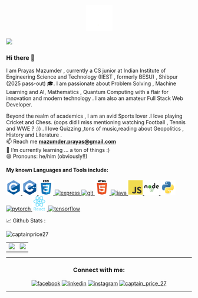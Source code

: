 <head><meta name="google-site-verification" content="EZ9xWb2gd0ec14D9JMq8W68uuj9LdB-44LWfqWSRv5E" /></head>
<body>


<div align="center">
  <img width="71" src="https://github.com/Kathryn-Jie/Kathryn-Jie/blob/main/wave.gif">  </div><br>
<img src="https://readme-typing-svg.herokuapp.com?font=Stick+No+Bills&size=35&duration=4000&color=F77900&lines=Hi+%2C+I'm+Prayas;Glad+to+see+you+here+!!">


### Hi there 👋

<!--
**captainprice27/captainprice27** is a ✨ _special_ ✨ repository because its `README.md` (this file) appears on your GitHub profile.

Here are some ideas to get you started:

- 🔭 I’m currently working on ...
- 🌱 I’m currently learning ...
- 👯 I’m looking to collaborate on ...
- 🤔 I’m looking for help with ...
- 💬 Ask me about ...
- 📫 How to reach me: ...
- 😄 Pronouns: ...
- ⚡ Fun fact: ...
-->

I am Prayas Mazumder , currently a CS junior at Indian Institute of Engineering Science and Technology (IIEST , formerly BESU) , Shibpur (2025 pass-out) 🎓.
I am passionate about Problem Solving , Machine Learning and AI, Mathematics , Quantum Computing with a flair for innovation and modern technology . I am also an amateur Full Stack Web Developer.


Beyond the realm of academics , I am an avid Sports lover .I love playing Cricket and Chess. (oops did I miss mentioning watching Football , Tennis and WWE ? :)) . I love Quizzing ,tons of music,reading about Geopolitics , History and Literature .  
📫 Reach me **mazumder.prayas@gmail.com**  
🌱 I’m currently learning ... a ton of things :)   
😄 Pronouns: he/him (obviously!!)   
<!--⚡ Fun fact: I'm funny ha ha ...  -->



<h4 align="left">My known Languages and Tools include:</h4>  
<p align="left">
    <a href="https://www.cprogramming.com/" target="_blank" title ="C"> <img
            src="https://raw.githubusercontent.com/devicons/devicon/master/icons/c/c-original.svg" alt="c" width="40"
            height="40" /> </a>
    <a href="https://www.w3schools.com/cpp/" target="_blank" title ="C++"> <img
            src="https://raw.githubusercontent.com/devicons/devicon/master/icons/cplusplus/cplusplus-original.svg"
            alt="cplusplus" width="40" height="40" /> </a>
    <a href="https://www.w3schools.com/css/" target="_blank" title ="CSS">
        <img src="https://raw.githubusercontent.com/devicons/devicon/master/icons/css3/css3-original-wordmark.svg"
            alt="css3" width="40" height="40" /> </a>
    <a href="https://expressjs.com" target="_blank" title ="Express.js"> <img
            src="https://cdn.buttercms.com/8am8PZECScDawQa33Lv2"
            alt="express" width="40" height="40" /> </a>
    <a href="https://git-scm.com/" target="_blank" title ="git"> <img
            src="https://www.vectorlogo.zone/logos/git-scm/git-scm-icon.svg" alt="git" width="40" height="40" /> </a>
    <a href="https://www.w3.org/html/" target="_blank" title ="html"> <img
            src="https://raw.githubusercontent.com/devicons/devicon/master/icons/html5/html5-original-wordmark.svg"
            alt="html5" width="40" height="40" /> </a>
    <a href="https://www.java.com/en/" target="_blank" title ="java"> <img
            src="https://www.oracle.com/a/ocom/img/obic-java-cup.svg"
            alt="java" width="40" height="40" /> </a>
    <a href="https://developer.mozilla.org/en-US/docs/Web/JavaScript" target="_blank" title ="JavaScript"> <img
            src="https://raw.githubusercontent.com/devicons/devicon/master/icons/javascript/javascript-original.svg"
            alt="javascript" width="40" height="40" /> </a>
    <a href="https://nodejs.org" target="_blank" title ="Node.js"> <img
            src="https://raw.githubusercontent.com/devicons/devicon/master/icons/nodejs/nodejs-original-wordmark.svg"
            alt="nodejs" width="40" height="40" /> </a>
    <a href="https://www.python.org" target="_blank" title ="Python"> <img
            src="https://raw.githubusercontent.com/devicons/devicon/master/icons/python/python-original.svg"
            alt="python" width="40" height="40" /> </a>
    <a href="https://pytorch.org/" target="_blank" title="Pytorch">
    <img src="https://www.vectorlogo.zone/logos/pytorch/pytorch-ar21.svg" alt="pytorch" width="50" height="40" />
</a>
    <a href="https://reactjs.org/" target="_blank" title ="React.js"> <img
            src="https://raw.githubusercontent.com/devicons/devicon/master/icons/react/react-original-wordmark.svg"
            alt="react" width="40" height="40" /> </a>
     <a href="https://www.tensorflow.org" target="_blank" rel="noreferrer"> <img 
            src="https://www.vectorlogo.zone/logos/tensorflow/tensorflow-icon.svg" alt="tensorflow" width="40" height="40"/> </a>
    




📈 Github Stats  :
<!--
[![Top Langs](https://github-readme-stats.vercel.app/api/top-langs/?username=captainprice27&langs_count=8&layout=donut)](https://github.com/captainprice27/github-readme-stats)
-->
 <img width="40%" src="https://github-readme-stats.vercel.app/api/top-langs?username=captainprice27&langs_count=20&show_icons=true&locale=en&bg_color=ffffff&text_color=000000&layout=compact" alt="captainprice27" bg_color=#708080/>


 
<!-- 
<table>
<tr>
<td align="center"><a href="https://github.com/captainprice27/github-readme-stats"><img src="https://github-readme-stats.vercel.app/api?username=captainprice27&theme=holi&show_icons=true" width="500"/>
    

    
<td align="center"<a href="(https://git.io/streak-stats" title="Go to Source"><img width="500" src="http://github-readme-streak-stats.herokuapp.com?user=captainprice27&theme=react&border=61DAFB&fire=DDB80F"/></a>
</table>



<div align=center>
    <a href="https://github.com/ryo-ma/github-profile-trophy" title="Go to Source">
      <img align="center" width=100% src="https://github-profile-trophy.vercel.app/?username=captainprice27&theme=onedark&column=8" alt="zumrudu-anka" />
    </a>
</div>
<hr>


![](https://activity-graph.herokuapp.com/graph?username=captainprice27&theme=react-dark&hide_border=true&area=true)


<p><img align="center" src="https://github-readme-streak-stats.herokuapp.com/?user=captainprice27&" alt="captainprice27" /></p>


-->

<table>
  <tr>
    <td align="center">
      <a href="https://github.com/captainprice27/github-readme-stats">
        <img src="https://github-readme-stats.vercel.app/api?username=captainprice27&theme=light&show_icons=true" width="450"/>
      </a>
    </td>
    <td align="center">
      <a href="(https://git.io/streak-stats" title="Go to Source">
        <img width="450" src="http://github-readme-streak-stats.herokuapp.com?user=captainprice27&theme=light"/>
      </a>
    </td>
  </tr>
</table>


*************************************************************************************************************





<h3 align="center">Connect with me:</h3>
<p align="center">
    <a href="https://www.facebook.com/captainprice027/" target="blank"><img align="center"
            src="https://cdn.iconscout.com/icon/free/png-64/facebook-2038471-1718509.png" alt="facebook" height="40"
            width="40" /></a>
    <a href="https://www.linkedin.com/in/prayas-mazumder//" target="blank"><img align="center"
            src="https://cdn.iconscout.com/icon/free/png-64/linkedin-208-916919.png" alt="linkedin" height="40"
            width="40" /></a>
    <a href="https://www.instagram.com/captainprice_27/" target="blank"><img align="center"
            src="https://cdn.iconscout.com/icon/free/png-64/instagram-216-721958.png" alt="instagram" height="40"
            width="40" /></a>
    <a href="https://www.leetcode.com/captain_price_27" target="blank"><img align="center" 
            src="https://raw.githubusercontent.com/rahuldkjain/github-profile-readme-generator/master/src/images/icons/Social/leet-code.svg" 
            alt="captain_price_27" height="30" width="40" /></a>
</p>
<hr>
<!--
<p align="center">
    <img src="https://komarev.com/ghpvc/?username=captainprice27&color=blueviolet"/>
  </p>
  
  -->

  
</body>
    

